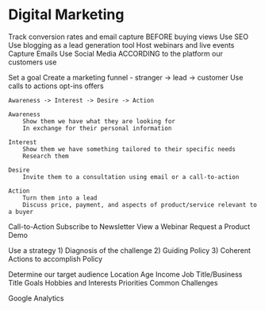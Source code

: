 # Digital Marketing

Track conversion rates and email capture BEFORE buying views
Use SEO
Use blogging as a lead generation tool
Host webinars and live events
Capture Emails
Use Social Media ACCORDING to the platform our customers use


Set a goal
Create a marketing funnel - stranger -> lead -> customer
    Use calls to actions
    opt-ins
    offers

    Awareness -> Interest -> Desire -> Action

    Awareness
        Show them we have what they are looking for
        In exchange for their personal information

    Interest
        Show them we have something tailored to their specific needs
        Research them 

    Desire
        Invite them to a consultation using email or a call-to-action
    
    Action
        Turn them into a lead
        Discuss price, payment, and aspects of product/service relevant to a buyer

Call-to-Action
    Subscribe to Newsletter
    View a Webinar
    Request a Product Demo

Use a strategy
    1) Diagnosis of the challenge
    2) Guiding Policy 
    3) Coherent Actions to accomplish Policy

Determine our target audience
    Location
    Age
    Income
    Job Title/Business Title
    Goals
    Hobbies and Interests
    Priorities
    Common Challenges

Google Analytics
